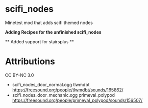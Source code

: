 # scifi_nodes
Minetest mod that adds scifi themed nodes

**Adding Recipes for the unfinished scifi_nodes**

** Added support for stairsplus **

# Attributions

CC BY-NC 3.0
* scifi_nodes_door_normal.ogg tlwmdbt https://freesound.org/people/tlwmdbt/sounds/165862/
* scifi_nodes_door_mechanic.ogg primeval_polypod https://freesound.org/people/primeval_polypod/sounds/156507/
